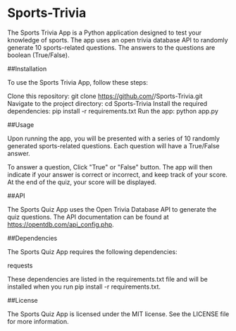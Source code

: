 # Sports-Trivia

The Sports Trivia App is a Python application designed to test your knowledge of sports. The app uses an open trivia database API to randomly generate 10 sports-related questions. The answers to the questions are boolean (True/False).

##Installation

To use the Sports Trivia App, follow these steps:

Clone this repository: git clone https://github.com/<ShakirMA>/Sports-Trivia.git
Navigate to the project directory: cd Sports-Trivia
Install the required dependencies: pip install -r requirements.txt
Run the app: python app.py

##Usage

Upon running the app, you will be presented with a series of 10 randomly generated sports-related questions. Each question will have a True/False answer.

To answer a question, Click "True" or "False" button. The app will then indicate if your answer is correct or incorrect, and keep track of your score. At the end of the quiz, your score will be displayed.

##API

The Sports Quiz App uses the Open Trivia Database API to generate the quiz questions. The API documentation can be found at https://opentdb.com/api_config.php.

##Dependencies

The Sports Quiz App requires the following dependencies:

requests

These dependencies are listed in the requirements.txt file and will be installed when you run pip install -r requirements.txt.

##License

The Sports Quiz App is licensed under the MIT license. See the LICENSE file for more information.
